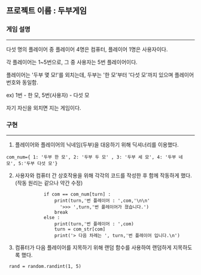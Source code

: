 ## 프로젝트 이름 : 두부게임
  ### 게임 설명 
  ***
  다섯 명의 플레이어 중 플레이어 4명은 컴퓨터, 플레이어 1명은 사용자이다.
  
  각 플레이어는 1~5번으로, 그 중 사용자는 5번 플레이어이다.
  
  플레이어는 '두부 몇 모!'를 외치는데, 두부는 '한 모'부터 '다섯 모'까지 있으며 플레이어 번호와 동일함. 
 
  ex) 1번 - 한 모, 5번(사용자) - 다섯 모 
          
  자기 자신을 외치면 지는 게임이다. 
  

### 구현
***
  1. 플레이어와 플레이어의 닉네임(두부)을 대응하기 위해 딕셔너리를 이용했다.
  
  `com_num={ 1: '두부 한 모', 2: '두부 두 모' , 3: '두부 세 모', 4: '두부 네 모', 5:'두부 다섯 모'}`
  
  2. 사용자와 컴퓨터 간 상호작용을 위해 각각의 코드를 작성한 후 함께 작동하게 했다. (작동 원리는 같으나 약간 수정)
  
  ```elif turn==1 or you == '두부 한 모':                 
                if com == com_num[turn] :
                    print(turn,'번 플레이어 : ',com,'\n\n'
                      '>>> ',turn,'번 플레이어가 졌습니다.')
                    break
                else :
                    print(turn,'번 플레이어 : ',com)
                    turn = com_str[com]
                    print('> 다음 차례는 ', turn,'번 플레이어 입니다.\n')
  ```
                    
  
  3. 컴퓨터가 다음 플레이어를 지목하기 위해 랜덤 함수를 사용하여 랜덤하게 지목하도록 했다.
  
 ` rand = random.randint(1, 5)` 
  
  
